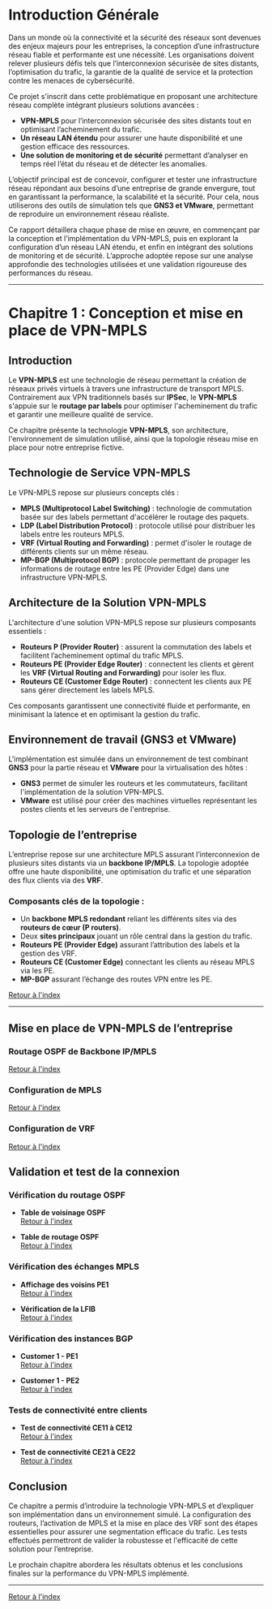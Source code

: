 # Introduction Générale

Dans un monde où la connectivité et la sécurité des réseaux sont devenues des enjeux majeurs pour les entreprises, la conception d’une infrastructure réseau fiable et performante est une nécessité. Les organisations doivent relever plusieurs défis tels que l’interconnexion sécurisée de sites distants, l’optimisation du trafic, la garantie de la qualité de service et la protection contre les menaces de cybersécurité.

Ce projet s'inscrit dans cette problématique en proposant une architecture réseau complète intégrant plusieurs solutions avancées :

- **VPN-MPLS** pour l’interconnexion sécurisée des sites distants tout en optimisant l’acheminement du trafic.
- **Un réseau LAN étendu** pour assurer une haute disponibilité et une gestion efficace des ressources.
- **Une solution de monitoring et de sécurité** permettant d’analyser en temps réel l’état du réseau et de détecter les anomalies.

L’objectif principal est de concevoir, configurer et tester une infrastructure réseau répondant aux besoins d’une entreprise de grande envergure, tout en garantissant la performance, la scalabilité et la sécurité. Pour cela, nous utiliserons des outils de simulation tels que **GNS3 et VMware**, permettant de reproduire un environnement réseau réaliste.

Ce rapport détaillera chaque phase de mise en œuvre, en commençant par la conception et l’implémentation du VPN-MPLS, puis en explorant la configuration d’un réseau LAN étendu, et enfin en intégrant des solutions de monitoring et de sécurité. L’approche adoptée repose sur une analyse approfondie des technologies utilisées et une validation rigoureuse des performances du réseau.

---

# Chapitre 1 : Conception et mise en place de VPN-MPLS

## Introduction

Le **VPN-MPLS** est une technologie de réseau permettant la création de réseaux privés virtuels à travers une infrastructure de transport MPLS. Contrairement aux VPN traditionnels basés sur **IPSec**, le **VPN-MPLS** s'appuie sur le **routage par labels** pour optimiser l'acheminement du trafic et garantir une meilleure qualité de service.

Ce chapitre présente la technologie **VPN-MPLS**, son architecture, l'environnement de simulation utilisé, ainsi que la topologie réseau mise en place pour notre entreprise fictive.

## Technologie de Service VPN-MPLS

Le VPN-MPLS repose sur plusieurs concepts clés :

- **MPLS (Multiprotocol Label Switching)** : technologie de commutation basée sur des labels permettant d'accélérer le routage des paquets.
- **LDP (Label Distribution Protocol)** : protocole utilisé pour distribuer les labels entre les routeurs MPLS.
- **VRF (Virtual Routing and Forwarding)** : permet d'isoler le routage de différents clients sur un même réseau.
- **MP-BGP (Multiprotocol BGP)** : protocole permettant de propager les informations de routage entre les PE (Provider Edge) dans une infrastructure VPN-MPLS.

## Architecture de la Solution VPN-MPLS

L'architecture d'une solution VPN-MPLS repose sur plusieurs composants essentiels :

- **Routeurs P (Provider Router)** : assurent la commutation des labels et facilitent l’acheminement optimal du trafic MPLS.
- **Routeurs PE (Provider Edge Router)** : connectent les clients et gèrent les **VRF (Virtual Routing and Forwarding)** pour isoler les flux.
- **Routeurs CE (Customer Edge Router)** : connectent les clients aux PE sans gérer directement les labels MPLS.

Ces composants garantissent une connectivité fluide et performante, en minimisant la latence et en optimisant la gestion du trafic.

## Environnement de travail (GNS3 et VMware)

L'implémentation est simulée dans un environnement de test combinant **GNS3** pour la partie réseau et **VMware** pour la virtualisation des hôtes :

- **GNS3** permet de simuler les routeurs et les commutateurs, facilitant l'implémentation de la solution VPN-MPLS.
- **VMware** est utilisé pour créer des machines virtuelles représentant les postes clients et les serveurs de l'entreprise.

## Topologie de l’entreprise

L’entreprise repose sur une architecture MPLS assurant l’interconnexion de plusieurs sites distants via un **backbone IP/MPLS**. La topologie adoptée offre une haute disponibilité, une optimisation du trafic et une séparation des flux clients via des **VRF**.

### Composants clés de la topologie :

- Un **backbone MPLS redondant** reliant les différents sites via des **routeurs de cœur (P routers)**.
- Deux **sites principaux** jouant un rôle central dans la gestion du trafic.
- **Routeurs PE (Provider Edge)** assurant l’attribution des labels et la gestion des VRF.
- **Routeurs CE (Customer Edge)** connectant les clients au réseau MPLS via les PE.
- **MP-BGP** assurant l’échange des routes VPN entre les PE.

[Retour à l'index](index.md)

---

## Mise en place de VPN-MPLS de l’entreprise

### Routage OSPF de Backbone IP/MPLS

[Retour à l'index](index.md)

### Configuration de MPLS

[Retour à l'index](index.md)

### Configuration de VRF

[Retour à l'index](index.md)

## Validation et test de la connexion

### Vérification du routage OSPF

- **Table de voisinage OSPF**  
[Retour à l'index](index.md)

- **Table de routage OSPF**  
[Retour à l'index](index.md)

### Vérification des échanges MPLS

- **Affichage des voisins PE1**  
[Retour à l'index](index.md)

- **Vérification de la LFIB**  
[Retour à l'index](index.md)

### Vérification des instances BGP

- **Customer 1 - PE1**  
[Retour à l'index](index.md)

- **Customer 1 - PE2**  
[Retour à l'index](index.md)

### Tests de connectivité entre clients

- **Test de connectivité CE11 à CE12**  
[Retour à l'index](index.md)

- **Test de connectivité CE21 à CE22**  
[Retour à l'index](index.md)

## Conclusion

Ce chapitre a permis d’introduire la technologie VPN-MPLS et d’expliquer son implémentation dans un environnement simulé. La configuration des routeurs, l’activation de MPLS et la mise en place des VRF sont des étapes essentielles pour assurer une segmentation efficace du trafic. Les tests effectués permettront de valider la robustesse et l'efficacité de cette solution pour l’entreprise.

Le prochain chapitre abordera les résultats obtenus et les conclusions finales sur la performance du VPN-MPLS implémenté.

---

[Retour à l'index](index.md)
